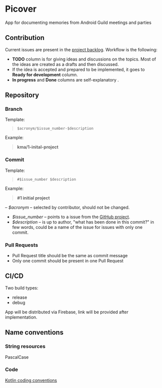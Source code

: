 # Picover

App for documenting memories from Android Guild meetings and parties

## Contribution

Current issues are present in the [project backlog](https://github.com/orgs/intive/projects/3). Workflow is the following:
- **TODO** column is for giving ideas and discussions on the topics. Most of the ideas are created as a drafts and then discussed.
- If the idea is accepted and prepared to be implemented, it goes to **Ready for development** column.
- **In progress** and **Done** columns are self-explanatory  .

## Repository

### Branch

Template:
> `$acronym/$issue_number-$description`

Example:
> <b>kma/1-inital-project</b>

### Commit

Template:
> `#$issue_number $description`

Example:
> <b>#1 initial project</b>

– *$acronym* – selected by contributor, should not be changed.
- *$issue_number* – points to a issue from the [GitHub project](https://github.com/orgs/intive/projects/3/views/1).
- *$description* – is up to author, "what has been done in this commit?" in few words, could be a name of the issue for issues with only one commit.

### Pull Requests

- Pull Request title should be the same as commit message
- Only one commit should be present in one Pull Request

## CI/CD

Two build types:
- release
- debug

App will be distributed via Firebase, link will be provided after implementation.

## Name conventions

### String resources

PascalCase

### Code

[Kotlin coding conventions](https://kotlinlang.org/docs/coding-conventions.html)

